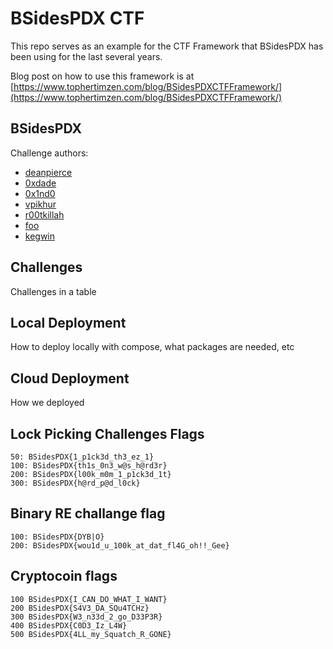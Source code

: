 # BSidesPDX CTF <YEAR>
  
This repo serves as an example for the CTF Framework that BSidesPDX has been using for the last several years.

Blog post on how to use this framework is at [https://www.tophertimzen.com/blog/BSidesPDXCTFFramework/](https://www.tophertimzen.com/blog/BSidesPDXCTFFramework/)

## BSidesPDX

Challenge authors:
- [deanpierce](https://twitter.com/deanpierce)
- [0xdade](https://twitter.com/0xdade)
- [0x1nd0](https://twitter.com/0x1nd0)
- [vpikhur](https://twitter.com/vpikhur)
- [r00tkillah](https://twitter.com/r00tkillah)
- [foo](https://github.com/blahblahbloopster)
- [kegwin](https://twitter.com/_kegwin)

## Challenges

Challenges in a table

## Local Deployment

How to deploy locally with compose, what packages are needed, etc

## Cloud Deployment

How we deployed

## Lock Picking Challenges Flags
```
50: BSidesPDX{1_p1ck3d_th3_ez_1}
100: BSidesPDX{th1s_0n3_w@s_h@rd3r}
200: BSidesPDX{l00k_m0m_1_p1ck3d_1t}
300: BSidesPDX{h@rd_p@d_l0ck}
```

## Binary RE challange flag
```
100: BSidesPDX{DYB|O}
200: BSidesPDX{wou1d_u_100k_at_dat_fl4G_oh!!_Gee}
```
## Cryptocoin flags
```
100 BSidesPDX{I_CAN_DO_WHAT_I_WANT}
200 BSidesPDX{S4V3_DA_SQu4TCHz}
300 BSidesPDX{W3_n33d_2_go_D33P3R}
400 BSidesPDX{C0D3_Iz_L4W}
500 BSidesPDX{4LL_my_Squatch_R_GONE}
```
